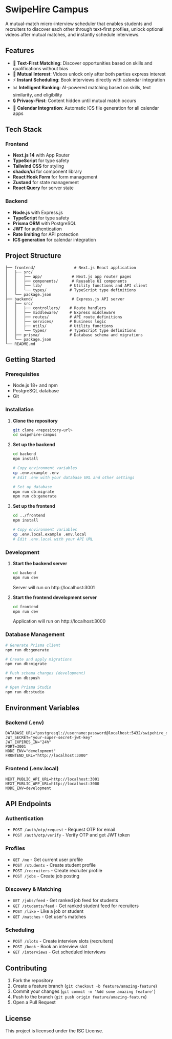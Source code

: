 # SwipeHire Campus

A mutual-match micro-interview scheduler that enables students and recruiters to discover each other through text-first profiles, unlock optional videos after mutual matches, and instantly schedule interviews.

## Features

- 🎯 **Text-First Matching**: Discover opportunities based on skills and qualifications without bias
- 🤝 **Mutual Interest**: Videos unlock only after both parties express interest
- ⚡ **Instant Scheduling**: Book interviews directly with calendar integration
- 📊 **Intelligent Ranking**: AI-powered matching based on skills, text similarity, and eligibility
- 🔒 **Privacy-First**: Content hidden until mutual match occurs
- 📅 **Calendar Integration**: Automatic ICS file generation for all calendar apps

## Tech Stack

### Frontend
- **Next.js 14** with App Router
- **TypeScript** for type safety
- **Tailwind CSS** for styling
- **shadcn/ui** for component library
- **React Hook Form** for form management
- **Zustand** for state management
- **React Query** for server state

### Backend
- **Node.js** with Express.js
- **TypeScript** for type safety
- **Prisma ORM** with PostgreSQL
- **JWT** for authentication
- **Rate limiting** for API protection
- **ICS generation** for calendar integration

## Project Structure

```
├── frontend/                 # Next.js React application
│   ├── src/
│   │   ├── app/             # Next.js app router pages
│   │   ├── components/      # Reusable UI components
│   │   ├── lib/            # Utility functions and API client
│   │   └── types/          # TypeScript type definitions
│   └── package.json
├── backend/                 # Express.js API server
│   ├── src/
│   │   ├── controllers/    # Route handlers
│   │   ├── middleware/     # Express middleware
│   │   ├── routes/         # API route definitions
│   │   ├── services/       # Business logic
│   │   ├── utils/          # Utility functions
│   │   └── types/          # TypeScript type definitions
│   ├── prisma/             # Database schema and migrations
│   └── package.json
└── README.md
```

## Getting Started

### Prerequisites

- Node.js 18+ and npm
- PostgreSQL database
- Git

### Installation

1. **Clone the repository**
   ```bash
   git clone <repository-url>
   cd swipehire-campus
   ```

2. **Set up the backend**
   ```bash
   cd backend
   npm install
   
   # Copy environment variables
   cp .env.example .env
   # Edit .env with your database URL and other settings
   
   # Set up database
   npm run db:migrate
   npm run db:generate
   ```

3. **Set up the frontend**
   ```bash
   cd ../frontend
   npm install
   
   # Copy environment variables
   cp .env.local.example .env.local
   # Edit .env.local with your API URL
   ```

### Development

1. **Start the backend server**
   ```bash
   cd backend
   npm run dev
   ```
   Server will run on http://localhost:3001

2. **Start the frontend development server**
   ```bash
   cd frontend
   npm run dev
   ```
   Application will run on http://localhost:3000

### Database Management

```bash
# Generate Prisma client
npm run db:generate

# Create and apply migrations
npm run db:migrate

# Push schema changes (development)
npm run db:push

# Open Prisma Studio
npm run db:studio
```

## Environment Variables

### Backend (.env)
```env
DATABASE_URL="postgresql://username:password@localhost:5432/swipehire_dev"
JWT_SECRET="your-super-secret-jwt-key"
JWT_EXPIRES_IN="24h"
PORT=3001
NODE_ENV="development"
FRONTEND_URL="http://localhost:3000"
```

### Frontend (.env.local)
```env
NEXT_PUBLIC_API_URL=http://localhost:3001
NEXT_PUBLIC_APP_URL=http://localhost:3000
NODE_ENV=development
```

## API Endpoints

### Authentication
- `POST /auth/otp/request` - Request OTP for email
- `POST /auth/otp/verify` - Verify OTP and get JWT token

### Profiles
- `GET /me` - Get current user profile
- `POST /students` - Create student profile
- `POST /recruiters` - Create recruiter profile
- `POST /jobs` - Create job posting

### Discovery & Matching
- `GET /jobs/feed` - Get ranked job feed for students
- `GET /students/feed` - Get ranked student feed for recruiters
- `POST /like` - Like a job or student
- `GET /matches` - Get user's matches

### Scheduling
- `POST /slots` - Create interview slots (recruiters)
- `POST /book` - Book an interview slot
- `GET /interviews` - Get scheduled interviews

## Contributing

1. Fork the repository
2. Create a feature branch (`git checkout -b feature/amazing-feature`)
3. Commit your changes (`git commit -m 'Add some amazing feature'`)
4. Push to the branch (`git push origin feature/amazing-feature`)
5. Open a Pull Request

## License

This project is licensed under the ISC License.